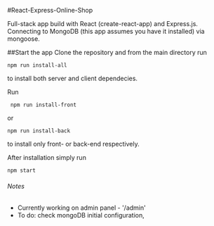 #React-Express-Online-Shop

Full-stack app build with React (create-react-app) and Express.js.
Connecting to MongoDB (this app assumes you have it installed) via mongoose.

##Start the app
Clone the repository and from the main directory run 

`npm run install-all`

to install both server and client dependecies. 

Run 

` npm run install-front` 

or

`npm run install-back` 

to install only front- or back-end respectively.

After installation simply run  

`npm start`

###### Notes
- Currently working on admin panel -  '/admin'
- To do: check mongoDB initial configuration,